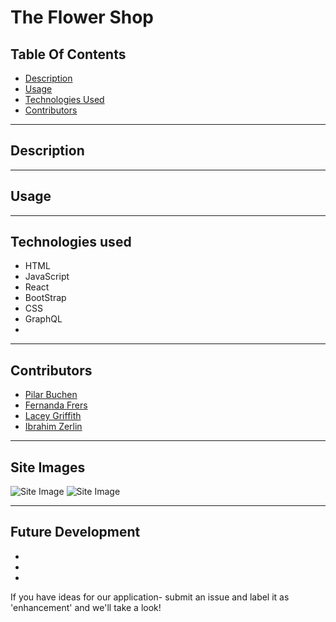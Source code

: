 # The Flower Shop

## Table Of Contents
* [Description](#description)
* [Usage](#usage)
* [Technologies Used](#technologies-used)
* [Contributors](#contributors)
----------------------------
## Description


---------------------------
## Usage


---------------------------
## Technologies used
- HTML
- JavaScript
- React
- BootStrap
- CSS
- GraphQL
- 

---------------------------
## Contributors
* [Pilar Buchen](https://github.com/pilarbuchen)
* [Fernanda Frers](https://github.com/balloonicorn92)
* [Lacey Griffith](https://github.com/lacey-griffith)
* [Ibrahim Zerlin](https://github.com/hbbc248)

---------------------------
## Site Images
![Site Image]()
![Site Image]()

---------------------------
## Future Development
* 
* 
* 

If you have ideas for our application- submit an issue and label it as 'enhancement' and we'll take a look!
